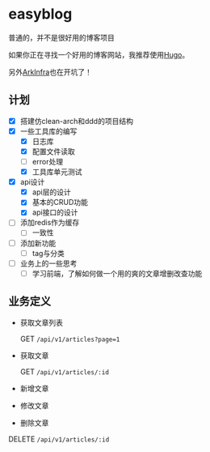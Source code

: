# easyblog

普通的，并不是很好用的博客项目

如果你正在寻找一个好用的博客网站，我推荐使用[Hugo](https://github.com/gohugoio/hugo)。

另外[ArkInfra](https://github.com/samb233/ArkInfra)也在开坑了！

## 计划

- [x] 搭建仿clean-arch和ddd的项目结构
- [x] 一些工具库的编写
  - [x] 日志库
  - [x] 配置文件读取
  - [ ] error处理
  - [x] 工具库单元测试
- [x] api设计
  - [x] api层的设计
  - [x] 基本的CRUD功能
  - [x] api接口的设计
- [ ] 添加redis作为缓存
  - [ ] 一致性
- [ ] 添加新功能
  - [ ] tag与分类
- [ ] 业务上的一些思考
  - [ ] 学习前端，了解如何做一个用的爽的文章增删改查功能

## 业务定义

- 获取文章列表

  GET `/api/v1/articles?page=1`

- 获取文章

  GET `/api/v1/articles/:id`

- 新增文章

- 修改文章

- 删除文章

DELETE `/api/v1/articles/:id`
